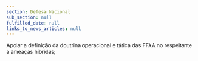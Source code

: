 ```yaml
---
section: Defesa Nacional
sub_section: null
fulfilled_date: null
links_to_news_articles: null
---
```


Apoiar a definição da doutrina operacional e tática das FFAA no respeitante a ameaças híbridas;